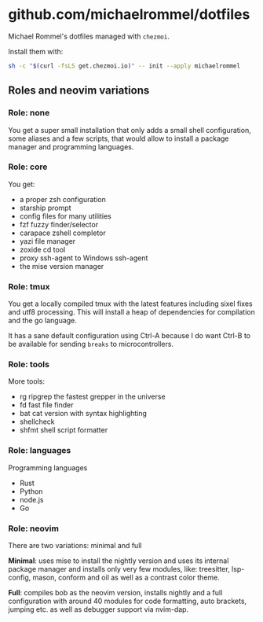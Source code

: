 # github.com/michaelrommel/dotfiles

Michael Rommel's dotfiles managed with `chezmoi`.

Install them with:

```bash
sh -c "$(curl -fsLS get.chezmoi.io)" -- init --apply michaelrommel
```

## Roles and neovim variations


### Role: none

You get a super small installation that only adds a small shell
configuration, some aliases and a few scripts, that would allow 
to install a package manager and programming languages.


### Role: core

You get:
- a proper zsh configuration
- starship prompt
- config files for many utilities
- fzf fuzzy finder/selector
- carapace zshell completor
- yazi file manager
- zoxide cd tool
- proxy ssh-agent to Windows ssh-agent
- the mise version manager


### Role: tmux

You get a locally compiled tmux with the latest features 
including sixel fixes and utf8 processing. This will install
a heap of dependencies for compilation and the go language.

It has a sane default configuration using Ctrl-A because 
I do want Ctrl-B to be available for sending `breaks` to 
microcontrollers.


### Role: tools

More tools:
- rg ripgrep the fastest grepper in the universe
- fd fast file finder
- bat cat version with syntax highlighting
- shellcheck
- shfmt shell script formatter


### Role: languages

Programming languages
- Rust
- Python
- node.js
- Go


### Role: neovim

There are two variations: minimal and full

**Minimal**: uses mise to install the nightly version and uses its internal package manager and installs only very few modules, like: treesitter, lsp-config, mason, conform and oil as well as a contrast color theme.

**Full**: compiles bob as the neovim version, installs nightly and a full configuration with around 40 modules for code formatting, auto brackets, jumping etc. as well as debugger support via nvim-dap.



